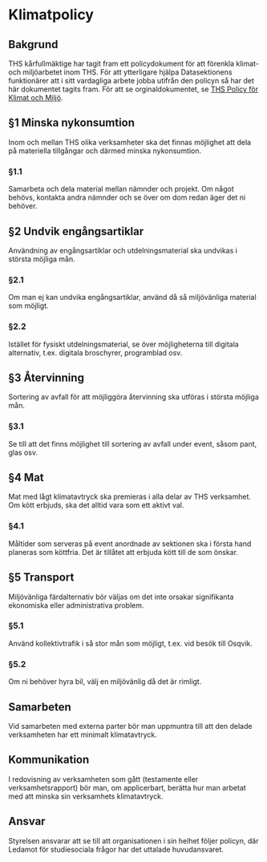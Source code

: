 # Klimatpolicy

## Bakgrund

THS kårfullmäktige har tagit fram ett policydokument för att förenkla klimat- och miljöarbetet inom THS. För att ytterligare hjälpa Datasektionens funktionärer att i sitt vardagliga arbete jobba utifrån den policyn så har det här dokumentet tagits fram. För att se orginaldokumentet, se [THS Policy för Klimat och Miljö](https://drive.google.com/drive/folders/11rBxjveYLkQ-NyzJIg0KEuDqdQrqpYNJ).

## §1 Minska nykonsumtion

Inom och mellan THS olika verksamheter ska det finnas möjlighet att dela på materiella tillgångar och därmed minska nykonsumtion.

### §1.1

Samarbeta och dela material mellan nämnder och projekt. Om något behövs, kontakta andra nämnder och se över om dom redan äger det ni behöver.

## §2 Undvik engångsartiklar

Användning av engångsartiklar och utdelningsmaterial ska undvikas i största möjliga mån.

### §2.1

Om man ej kan undvika engångsartiklar, använd då så miljövänliga material som möjligt.

### §2.2

Istället för fysiskt utdelningsmaterial, se över möjligheterna till digitala alternativ, t.ex. digitala broschyrer, programblad osv.

## §3 Återvinning

Sortering av avfall för att möjliggöra återvinning ska utföras i största möjliga mån.

### §3.1

Se till att det finns möjlighet till sortering av avfall under event, såsom pant, glas osv.

## §4 Mat

Mat med lågt klimatavtryck ska premieras i alla delar av THS verksamhet. Om kött erbjuds, ska det alltid vara som ett aktivt val.

### §4.1

Måltider som serveras på event anordnade av sektionen ska i första hand planeras som köttfria. Det är tillåtet att erbjuda kött till de som önskar.

## §5 Transport

Miljövänliga färdalternativ bör väljas om det inte orsakar signifikanta ekonomiska eller administrativa problem.

### §5.1

Använd kollektivtrafik i så stor mån som möjligt, t.ex. vid besök till Osqvik.

### §5.2

Om ni behöver hyra bil, välj en miljövänlig då det är rimligt.

## Samarbeten

Vid samarbeten med externa parter bör man uppmuntra till att den delade verksamheten har ett minimalt klimatavtryck.

## Kommunikation

I redovisning av verksamheten som gått (testamente eller verksamhetsrapport) bör man, om applicerbart, berätta hur man arbetat med att minska sin verksamhets klimatavtryck.

## Ansvar

Styrelsen ansvarar att se till att organisationen i sin helhet följer policyn, där Ledamot för studiesociala frågor har det uttalade huvudansvaret.
